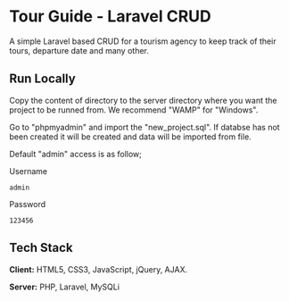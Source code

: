 
# Tour Guide - Laravel CRUD

A simple Laravel based CRUD for a tourism agency to keep track of their tours, departure date and many other.


## Run Locally

Copy the content of directory to the server directory where you want the project to be runned from. We recommend "WAMP" for "Windows".

Go to "phpmyadmin" and import the "new_project.sql". If databse has not been created it will be created and data will be imported from file.

Default "admin" access is as follow;

Username
```username
admin
```

Password
```password
123456
```
## Tech Stack

**Client:** HTML5, CSS3, JavaScript, jQuery, AJAX.

**Server:** PHP, Laravel, MySQLi
